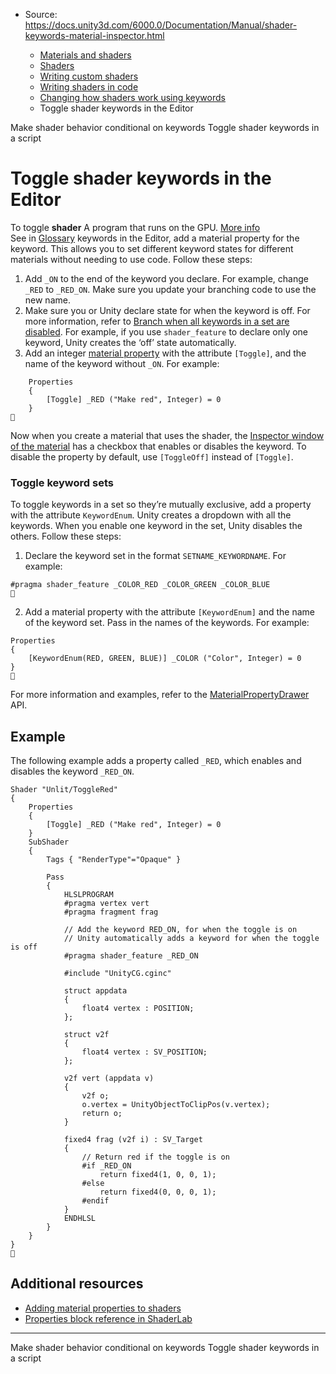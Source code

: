 * Source: https://docs.unity3d.com/6000.0/Documentation/Manual/shader-keywords-material-inspector.html

  * [Materials and shaders](https://docs.unity3d.com/6000.0/Documentation/Manual/materials-and-shaders.html)
  * [Shaders](https://docs.unity3d.com/6000.0/Documentation/Manual/Shaders.html)
  * [Writing custom shaders](https://docs.unity3d.com/6000.0/Documentation/Manual/writing-custom-shaders.html)
  * [Writing shaders in code](https://docs.unity3d.com/6000.0/Documentation/Manual/shader-writing.html)
  * [Changing how shaders work using keywords](https://docs.unity3d.com/6000.0/Documentation/Manual/SL-MultipleProgramVariants.html)
  * Toggle shader keywords in the Editor


[](https://docs.unity3d.com/6000.0/Documentation/Manual/SL-MultipleProgramVariants-make-conditionals.html)
Make shader behavior conditional on keywords
[](https://docs.unity3d.com/6000.0/Documentation/Manual/shader-keywords-scripts.html)
Toggle shader keywords in a script
# Toggle shader keywords in the Editor
To toggle **shader** A program that runs on the GPU. [More info](https://docs.unity3d.com/6000.0/Documentation/Manual/Shaders.html)  
See in [Glossary](https://docs.unity3d.com/6000.0/Documentation/Manual/Glossary.html#Shader) keywords in the Editor, add a material property for the keyword. This allows you to set different keyword states for different materials without needing to use code.
Follow these steps:
  1. Add `_ON` to the end of the keyword you declare. For example, change `_RED` to `_RED_ON`. Make sure you update your branching code to use the new name.
  2. Make sure you or Unity declare state for when the keyword is off. For more information, refer to [Branch when all keywords in a set are disabled](https://docs.unity3d.com/6000.0/Documentation/Manual/SL-MultipleProgramVariants-make-conditionals.html#branch-when-all-keywords-in-a-set-are-disabled).
For example, if you use `shader_feature` to declare only one keyword, Unity creates the ‘off’ state automatically.
  3. Add an integer [material property](https://docs.unity3d.com/6000.0/Documentation/Manual/SL-Properties.html) with the attribute `[Toggle]`, and the name of the keyword without `_ON`. For example:
```
    Properties
    {
        [Toggle] _RED ("Make red", Integer) = 0
    }

```



Now when you create a material that uses the shader, the [Inspector window of the material](https://docs.unity3d.com/6000.0/Documentation/Manual/class-Material.html) has a checkbox that enables or disables the keyword. 
To disable the property by default, use `[ToggleOff]` instead of `[Toggle]`.
### Toggle keyword sets
To toggle keywords in a set so they’re mutually exclusive, add a property with the attribute `KeywordEnum`. Unity creates a dropdown with all the keywords. When you enable one keyword in the set, Unity disables the others.
Follow these steps:
  1. Declare the keyword set in the format `SETNAME_KEYWORDNAME`. For example:
```
#pragma shader_feature _COLOR_RED _COLOR_GREEN _COLOR_BLUE

```

  2. Add a material property with the attribute `[KeywordEnum]` and the name of the keyword set. Pass in the names of the keywords. For example:
```
Properties
{
    [KeywordEnum(RED, GREEN, BLUE)] _COLOR ("Color", Integer) = 0
}

```



For more information and examples, refer to the [MaterialPropertyDrawer](https://docs.unity3d.com/6000.0/Documentation/ScriptReference/MaterialPropertyDrawer.html) API.
## Example
The following example adds a property called `_RED`, which enables and disables the keyword `_RED_ON`.
```
Shader "Unlit/ToggleRed"
{
    Properties
    {
        [Toggle] _RED ("Make red", Integer) = 0
    }
    SubShader
    {
        Tags { "RenderType"="Opaque" }

        Pass
        {
            HLSLPROGRAM
            #pragma vertex vert
            #pragma fragment frag

            // Add the keyword RED_ON, for when the toggle is on
            // Unity automatically adds a keyword for when the toggle is off 
            #pragma shader_feature _RED_ON

            #include "UnityCG.cginc"

            struct appdata
            {
                float4 vertex : POSITION;
            };

            struct v2f
            {
                float4 vertex : SV_POSITION;
            };

            v2f vert (appdata v)
            {
                v2f o;
                o.vertex = UnityObjectToClipPos(v.vertex);
                return o;
            }

            fixed4 frag (v2f i) : SV_Target
            {
                // Return red if the toggle is on
                #if _RED_ON
                    return fixed4(1, 0, 0, 1);
                #else
                    return fixed4(0, 0, 0, 1);
                #endif
            }
            ENDHLSL
        }
    }
}

```

## Additional resources
  * [Adding material properties to shaders](https://docs.unity3d.com/6000.0/Documentation/Manual/writing-shader-change-properties.html)
  * [Properties block reference in ShaderLab](https://docs.unity3d.com/6000.0/Documentation/Manual/SL-Properties.html)


* * *
[](https://docs.unity3d.com/6000.0/Documentation/Manual/SL-MultipleProgramVariants-make-conditionals.html)
Make shader behavior conditional on keywords
[](https://docs.unity3d.com/6000.0/Documentation/Manual/shader-keywords-scripts.html)
Toggle shader keywords in a script
